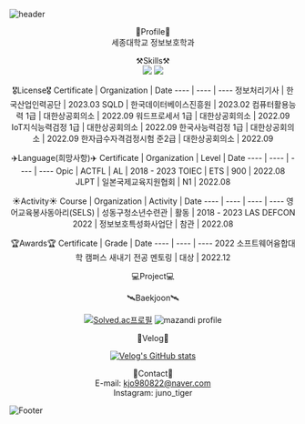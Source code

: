 ![header](https://capsule-render.vercel.app/api?type=waving&color=1E90FF&height=190&section=header&text=Juno's%20GitHub!&fontSize=80&fontColor=FFFFFF)
<div align="center">

🔎Profile🔎  
세종대학교 정보보호학과  
 
⚒️Skills⚒️   
<img src="https://img.shields.io/badge/Python-3776AB?style=for-the-badge&logo=Python&logoColor=white">
<img src="https://img.shields.io/badge/Spring-6DB33F?style=for-the-badge&logo=Spring&logoColor=white">   
 
🎖️License🎖️
Certificate | Organization | Date
---- | ---- | ----
정보처리기사 | 한국산업인력공단 | 2023.03
SQLD | 한국데이터베이스진흥원 | 2023.02
컴퓨터활용능력 1급 | 대한상공회의소 | 2022.09 
워드프로세서 1급 | 대한상공회의소 | 2022.09 
IoT지식능력검정 1급 | 대한상공회의소 | 2022.09 
한국사능력검정 1급 | 대한상공회의소 | 2022.09 
한자급수자격검정시험 준2급 | 대한상공회의소 | 2022.09   
 
✈️Language(희망사항)✈️
Certificate | Organization | Level | Date
---- | ---- | ---- | ----
Opic | ACTFL | AL | 2018 - 2023
TOIEC | ETS | 900 | 2022.08  
JLPT | 일본국제교육지원협회 | N1 | 2022.08
 
☀️Activity☀️
Course | Organization | Activity | Date
---- | ---- | ---- | ----
영어교육봉사동아리(SELS) | 성동구청소년수련관 | 활동 | 2018 - 2023
LAS DEFCON 2022 | 정보보호특성화사업단 | 참관 | 2022.08   
 
🏆Awards🏆
Certificate | Grade | Date
---- | ---- | ----
2022 소프트웨어융합대학 캠퍼스 새내기 전공 멘토링 | 대상 | 2022.12
   
💻Project💻 
  
🛰️Baekjoon🛰
 
[![Solved.ac프로필](http://mazassumnida.wtf/api/v2/generate_badge?boj=kjo980822)](https://solved.ac/kjo980822)
![mazandi profile](http://mazandi.herokuapp.com/api?handle=kjo980822&theme=dark)  
 
🥗Velog🥗 
 
[![Velog's GitHub stats](https://velog-readme-stats.vercel.app/api?name=kjo980822)](https://velog.io/@kjo980822/velog)  
 
📨Contact📨  
E-mail: kjo980822@naver.com  
Instagram: juno_tiger
 
</div>

![Footer](https://capsule-render.vercel.app/api?type=waving&color=1E90FF&height=110&section=footer)
